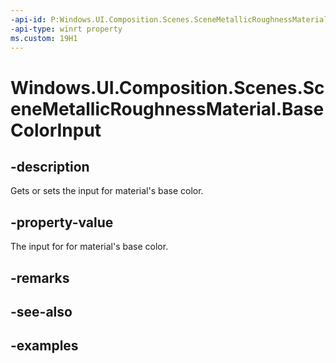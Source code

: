 ```yaml
---
-api-id: P:Windows.UI.Composition.Scenes.SceneMetallicRoughnessMaterial.BaseColorInput
-api-type: winrt property
ms.custom: 19H1
---
```


<!-- Property syntax.
public SceneMaterialInput BaseColorInput { get;  set; }
-->

# Windows.UI.Composition.Scenes.SceneMetallicRoughnessMaterial.BaseColorInput

## -description

Gets or sets the input for material's base color.



## -property-value

The input for for material's base color.

## -remarks

## -see-also

## -examples

